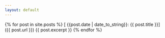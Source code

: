 ```yaml
---
layout: default
---
```

{% for post in site.posts %}
  [ {{post.date | date_to_string}}: {{ post.title }}]({{ post.url }})
  {{ post.excerpt }}
{% endfor %}

